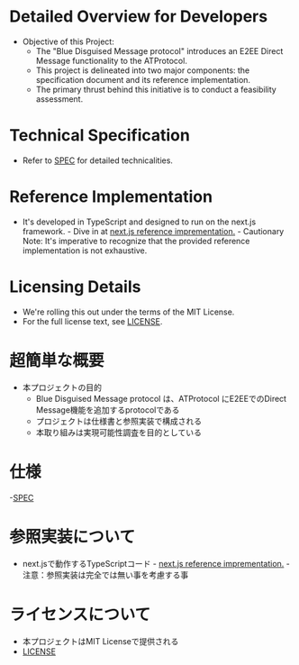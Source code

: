 # Detailed Overview for Developers
- Objective of this Project:
    - The "Blue Disguised Message protocol" introduces an E2EE Direct Message functionality to the ATProtocol.
    - This project is delineated into two major components: the specification document and its reference implementation.
    - The primary thrust behind this initiative is to conduct a feasibility assessment.

# Technical Specification
- Refer to [SPEC](/SPEC.md) for detailed technicalities.

# Reference Implementation
- It's developed in TypeScript and designed to run on the next.js framework.
      - Dive in at [next.js reference imprementation.](/reference_impl/next.js)
      - Cautionary Note: It's imperative to recognize that the provided reference implementation is not exhaustive.

# Licensing Details
- We're rolling this out under the terms of the MIT License.
- For the full license text, see [LICENSE](/LICENSE).

# 超簡単な概要
- 本プロジェクトの目的
    - Blue Disguised Message protocol は、ATProtocol にE2EEでのDirect Message機能を追加するprotocolである
    - プロジェクトは仕様書と参照実装で構成される
    - 本取り組みは実現可能性調査を目的としている
  
# 仕様
-[SPEC](/SPEC.md)

# 参照実装について
- next.jsで動作するTypeScriptコード
      - [next.js reference imprementation.](/reference_impl/next.js)
      - 注意：参照実装は完全では無い事を考慮する事
# ライセンスについて
- 本プロジェクトはMIT Licenseで提供される
- [LICENSE](/LICENSE)
